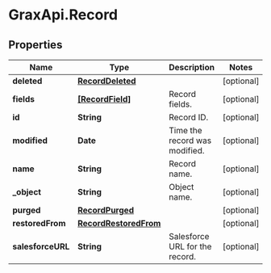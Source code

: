 # GraxApi.Record

## Properties
Name | Type | Description | Notes
------------ | ------------- | ------------- | -------------
**deleted** | [**RecordDeleted**](RecordDeleted.md) |  | [optional] 
**fields** | [**[RecordField]**](RecordField.md) | Record fields. | [optional] 
**id** | **String** | Record ID. | [optional] 
**modified** | **Date** | Time the record was modified. | [optional] 
**name** | **String** | Record name. | [optional] 
**_object** | **String** | Object name. | [optional] 
**purged** | [**RecordPurged**](RecordPurged.md) |  | [optional] 
**restoredFrom** | [**RecordRestoredFrom**](RecordRestoredFrom.md) |  | [optional] 
**salesforceURL** | **String** | Salesforce URL for the record. | [optional] 
